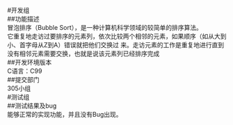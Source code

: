 #开发组     
##功能描述     
冒泡排序（Bubble Sort），是一种计算机科学领域的较简单的排序算法。     
它重复地走访过要排序的元素列，依次比较两个相邻的元素，如果顺序（如从大到小、首字母从Z到A）错误就把他们交换过      来。走访元素的工作是重复地进行直到没有相邻元素需要交换，也就是说该元素列已经排序完成     
##开发环境版本     
C语言：C99    
##提交部门    
305小组    
#测试组    
##测试结果及bug    
能够正常的实现功能，并且没有Bug出现。    
